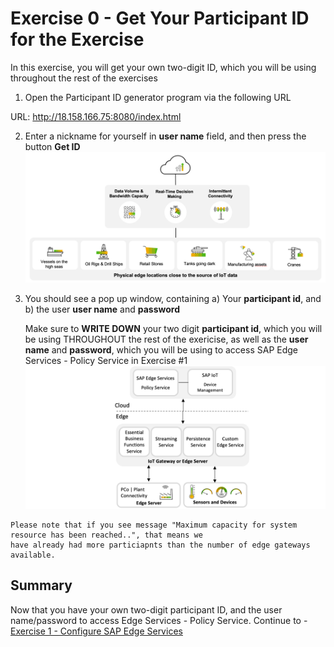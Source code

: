 # Exercise 0 - Get Your Participant ID for the Exercise

In this exercise, you will get your own two-digit ID, which you will be using throughout the rest of the exercises

1.	Open the Participant ID generator program via the following URL

   URL: http://18.158.166.75:8080/index.html


2.	Enter a nickname for yourself in __user name__ field, and then press the button __Get ID__
<br>![](/exercises/ex0/images/Ex0_1.png)

3. You should see a pop up window, containing a) Your __participant id__, and b) the user __user name__ and __password__ 

   Make sure to __WRITE DOWN__ your two digit __participant id__, which you will be using THROUGHOUT the rest of the exericise, as well as the __user name__ and __password__, which you will be using to access SAP Edge Services - Policy Service in Exercise #1 
<br>![](/exercises/ex0/images/Ex0_2.png)

```
Please note that if you see message "Maximum capacity for system resource has been reached..", that means we
have already had more particiapnts than the number of edge gateways available.
```

## Summary

Now that you have your own two-digit participant ID, and the user name/password to access Edge Services - Policy Service.
Continue to - [Exercise 1 - Configure SAP Edge Services](../ex1/README.md)
